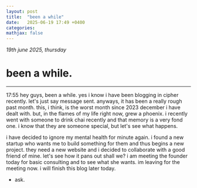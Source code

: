 ```yaml
---
layout: post
title:  "been a while"
date:   2025-06-19 17:49 +0400
categories:
mathjax: false
---
```


_19th june 2025, thursday_

# been a while.
---

17:55
hey guys, been a while. yes i know i have been blogging in cipher recently. let's just say message sent. anyways, it has been a really rough past month. this, i think, is the worst month since 2023 december i have dealt with. but, in the flames of my life right now, grew a phoenix. i recently went with someone to drink chai recently and that memory is a very fond one. i know that they are someone special, but let's see what happens.

i have decided to ignore my mental health for minute again. i found a new startup who wants me to build something for them and thus begins a new project. they need a new website and i decided to collaborate with a good friend of mine. let's see how it pans out shall we? i am meeting the founder today for basic consulting and to see what she wants. im leaving for the meeting now. i will finish this blog later today.

 - ask.
